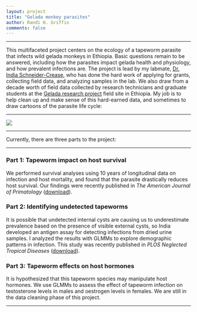 ```yaml
---
layout: project
title: "Gelada monkey parasites"
author: Randi H. Griffin
comments: false
---
```

___

This multifaceted project centers on the ecology of a tapeworm parasite that infects wild gelada monkeys in Ethiopia. Basic questions remain to be answered, including how the parasites impact gelada health and physiology, and how prevalent infections are. The project is lead by my labmate, [Dr. India Schneider-Crease](http://faculty.washington.edu/nsmack/team/india-schneider-crease/), who has done the hard work of applying for grants, collecting field data, and analyzing samples in the lab. We also draw from a decade worth of field data collected by research technicians and graduate students at the <a target="_blank" href="https://sites.lsa.umich.edu/gelada/">Gelada research project</a> field site in Ethiopia. My job is to help clean up and make sense of this hard-earned data, and sometimes to draw cartoons of the parasite life cycle: 

___

![](https://i.imgur.com/paaLLtP.jpg)

___

Currently, there are three parts to the project:

___

### Part 1: Tapeworm impact on host survival

We performed survival analyses using 10 years of longitudinal data on infection and host mortality, and found that the parasite drastically reduces host survival. Our findings were recently published in *The American Journal of Primatology* ([download](https://rgriff23.github.io/assets/pdfs/Schneider-Crease_etal_2017b.pdf)). 

### Part 2: Identifying undetected tapeworms

It is possible that undetected internal cysts are causing us to underestimate prevalence based on the presence of visible external cysts, so India developed an antigen assay for detecting infections from dried urine samples. I analyzed the results with GLMMs to explore demographic patterns in infection. This study was recently published in *PLOS Neglected Tropical Diseases* ([download](https://rgriff23.github.io/assets/pdfs/Schneider-Crease_etal_2017a.pdf)). 

### Part 3: Tapeworm effects on host hormones

It is hypothesized that this tapeworm species may manipulate host hormones. We use GLMMs to assess the effect of tapeworm infection on testosterone levels in males and oestrogen levels in females. We are still in the data cleaning phase of this project.

___
